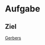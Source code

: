 <!-- # LMUX
hier steht jetzt alles wichtige  -->

# Aufgabe
## Ziel
[Gerbers](Bilder/Blockdiagramm.jpg)
